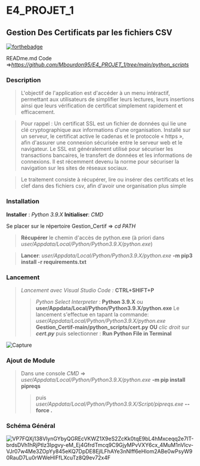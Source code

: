 # E4_PROJET_1
## Gestion Des Certificats par les fichiers CSV
[![forthebadge](https://forthebadge.com/images/badges/made-with-python.svg)](https://forthebadge.com)

READme.md Code =>*https://github.com/Mbourdon95/E4_PROJET_1/tree/main/python_scripts*


### Description
> L'objectif de l'application est d'accéder à un menu intéractif, permettant aux utilisateurs de simplifier leurs lectures, leurs insertions ainsi que leurs vérification de certificat simplement rapidement et efficacement.

> Pour rappel : Un certificat SSL est un fichier de données qui lie une clé cryptographique aux informations d'une organisation. Installé sur un serveur, le certificat active le cadenas et le protocole « https », afin d'assurer une connexion sécurisée entre le serveur web et le navigateur. Le SSL est généralement utilisé pour sécuriser les transactions bancaires, le transfert de données et les informations de connexions. Il est récemment devenu la norme pour sécuriser la navigation sur les sites de réseaux sociaux.

> Le traitement consiste à récupérer, lire ou insérer des certificats et les clef dans des fichiers csv, afin d'avoir une organisation plus simple

### Installation 

**Installer** : *Python 3.9.X*
**Initialiser**: *CMD*

Se placer sur le répertoire Gestion_Certif => *cd PATH*

> **Récupérer** le chemin d'accès de python.exe (à priori dans *user/Appdata/Local/Python/Python3.9.X/python.exe*)

> **Lancer**: *user/Appdata/Local/Python/Python3.9.X/python.exe* **-m pip3 install -r requirements.txt**


### Lancement 

> *Lancement avec Visual Studio Code :* **CTRL+SHIFT+P**
>> *Python Select Interpreter* : **Python 3.9.X** ou **user/Appdata/Local/Python/Python3.9.X/python.exe**
> Le lancement s'effectue en tapant la commande: *user/Appdata/Local/Python/Python3.9.X/python.exe* **Gestion_Certif-main/python_scripts/cert.py**
> **OU** *clic droit* sur ***cert.py*** puis selectionner :  **Run Python File in Terminal**

![Capture](https://user-images.githubusercontent.com/71081511/114020824-45d0c100-9870-11eb-8cbe-de99e57ee1f0.PNG)

### Ajout de Module

> Dans une console *CMD* => *user/Appdata/Local/Python/Python3.9.X/python.exe* **-m pip install pipreqs**
>> puis *user/Appdata/Local/Python/Python3.9.X/Script/pipreqs.exe* **--force .**

### Schéma Général
![VP7FQXj138VlynGYbyQGREcVKWZ1X9eS2ZcKk0tqE9bL4hMxceqq2e7IT-brdsDVh1hRjPtIz3Ipgvy-eM_Ej4GfrdTmcq9C9GjyMPvVXY6cx_4MuM1nVlcv-VJr07w4Me3ZOpYy845eKQ7DpDE8EjlLFhAYe3nNlff6eHlom2ABe0wPsyW90RauD7Lu0rWWeHIFfLXcuTz8Q9ev72x4F](https://user-images.githubusercontent.com/71081511/114020948-6c8ef780-9870-11eb-8f6f-8c38b0478698.png)

